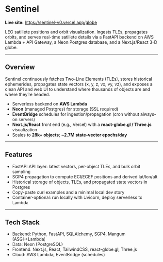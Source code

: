 # Sentinel

**Live site:** https://sentinel-v0.vercel.app/globe

LEO satillete positions and orbit visualization. Ingests TLEs, propagates orbits, and serves real-time satillete details via a FastAPI backend on AWS Lambda + API Gateway, a Neon Postgres database, and a Next.js/React 3-D globe.

---

## Overview

Sentinel continuously fetches Two-Line Elements (TLEs), stores historical ephemerides, propagates state vectors (x, y, z, vx, vy, vz), and exposes a clean API and web UI to understand where thousands of objects are and where they’re headed.

- Serverless backend on **AWS Lambda**
- **Neon** (managed Postgres) for storage (SSL required)
- **EventBridge** schedules for ingestion/propagation (cron without always-on servers)
- **Next.js/React** front end (e.g., Vercel) with a **react-globe.gl / Three.js** visualization
- Scales to **28k+ objects**; ~**2.7M state-vector epochs/day**

---

## Features

- FastAPI API layer: latest vectors, per-object TLEs, and bulk orbit sampling
- SGP4 propagation to compute ECI/ECEF positions and derived lat/lon/alt
- Historical storage of objects, TLEs, and propagated state vectors in Postgres
- Copy-paste curl examples and a minimal local dev story
- Container-optional: run locally with Uvicorn, deploy serverless to Lambda

---

## Tech Stack

- Backend: Python, FastAPI, SQLAlchemy, SGP4, Mangum (ASGI→Lambda)
- Data: Neon (PostgreSQL)
- Frontend: Next.js, React, TailwindCSS, react-globe.gl, Three.js
- Cloud: AWS Lambda, EventBridge (schedules)
